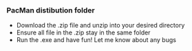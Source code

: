 ### PacMan distibution folder
* Download the .zip file and unzip into your desired directory
* Ensure all file in the .zip stay in the same folder
* Run the .exe and have fun! Let me know about any bugs
